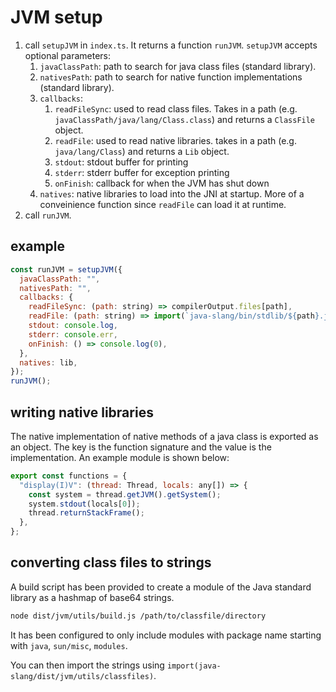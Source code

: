 # JVM setup

1. call `setupJVM` in `index.ts`. It returns a function `runJVM`. `setupJVM` accepts optional parameters:
   1. `javaClassPath`: path to search for java class files (standard library).
   2. `nativesPath`: path to search for native function implementations (standard library).
   3. `callbacks`:
      1. `readFileSync`: used to read class files. Takes in a path (e.g. `javaClassPath/java/lang/Class.class`) and returns a `ClassFile` object.
      2. `readFile`: used to read native libraries. takes in a path (e.g. `java/lang/Class`) and returns a `Lib` object.
      3. `stdout`: stdout buffer for printing
      4. `stderr`: stderr buffer for exception printing
      5. `onFinish`: callback for when the JVM has shut down
   4. `natives`: native libraries to load into the JNI at startup. More of a conveinience function since `readFile` can load it at runtime.
2. call `runJVM`.

## example

```js
const runJVM = setupJVM({
  javaClassPath: "",
  nativesPath: "",
  callbacks: {
    readFileSync: (path: string) => compilerOutput.files[path],
    readFile: (path: string) => import(`java-slang/bin/stdlib/${path}.js`),
    stdout: console.log,
    stderr: console.err,
    onFinish: () => console.log(0),
  },
  natives: lib,
});
runJVM();
```

## writing native libraries

The native implementation of native methods of a java class is exported as an object.
The key is the function signature and the value is the implementation. An example module is shown below:

```js
export const functions = {
  "display(I)V": (thread: Thread, locals: any[]) => {
    const system = thread.getJVM().getSystem();
    system.stdout(locals[0]);
    thread.returnStackFrame();
  },
};
```

## converting class files to strings

A build script has been provided to create a module of the Java standard library as a hashmap of base64 strings.

```sh
node dist/jvm/utils/build.js /path/to/classfile/directory
```

It has been configured to only include modules with package name starting with `java`, `sun/misc`, `modules`.

You can then import the strings using `import(java-slang/dist/jvm/utils/classfiles)`.